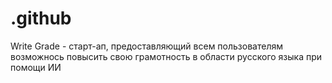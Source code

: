 # .github
Write Grade - старт-ап, предоставляющий всем пользователям возможнось повысить свою грамотность в области русского языка при помощи ИИ
